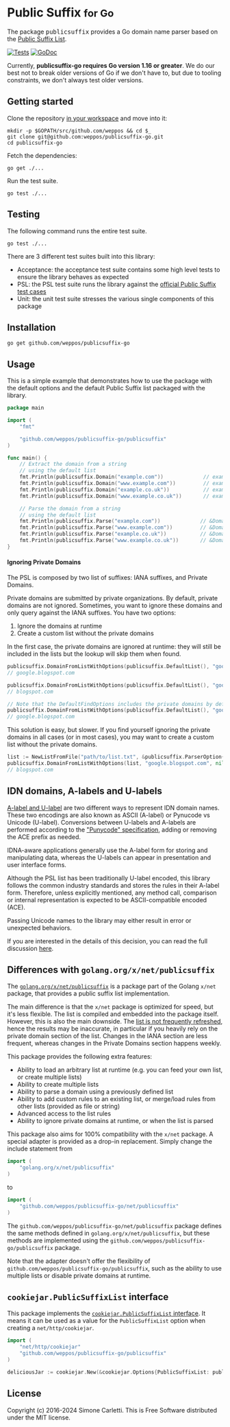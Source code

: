# Public Suffix <small>for Go</small>

The package <tt>publicsuffix</tt> provides a Go domain name parser based on the [Public Suffix List](http://publicsuffix.org/).

[![Tests](https://github.com/weppos/publicsuffix-go/workflows/Tests/badge.svg)](https://github.com/weppos/publicsuffix-go/actions?query=workflow%3ATests)
[![GoDoc](https://godoc.org/github.com/weppos/publicsuffix-go/publicsuffix?status.svg)](https://pkg.go.dev/github.com/weppos/publicsuffix-go/publicsuffix)

Currently, **publicsuffix-go requires Go version 1.16 or greater**. We do our best not to break older versions of Go if we don't have to, but due to tooling constraints, we don't always test older versions.


## Getting started

Clone the repository [in your workspace](https://golang.org/doc/code.html#Organization) and move into it:

```shell
mkdir -p $GOPATH/src/github.com/weppos && cd $_
git clone git@github.com:weppos/publicsuffix-go.git
cd publicsuffix-go
```

Fetch the dependencies:

```shell
go get ./...
```

Run the test suite.

```shell
go test ./...
```


## Testing

The following command runs the entire test suite.

```shell
go test ./...
```

There are 3 different test suites built into this library:

- Acceptance: the acceptance test suite contains some high level tests to ensure the library behaves as expected
- PSL: the PSL test suite runs the library against the [official Public Suffix test cases](https://github.com/publicsuffix/list/blob/master/tests/tests.txt)
- Unit: the unit test suite stresses the various single components of this package


## Installation

```shell
go get github.com/weppos/publicsuffix-go
```


## Usage

This is a simple example that demonstrates how to use the package with the default options and the default Public Suffix list packaged with the library.

```go
package main

import (
    "fmt"

    "github.com/weppos/publicsuffix-go/publicsuffix"
)

func main() {
    // Extract the domain from a string
    // using the default list
    fmt.Println(publicsuffix.Domain("example.com"))             // example.com
    fmt.Println(publicsuffix.Domain("www.example.com"))         // example.com
    fmt.Println(publicsuffix.Domain("example.co.uk"))           // example.co.uk
    fmt.Println(publicsuffix.Domain("www.example.co.uk"))       // example.co.uk

    // Parse the domain from a string
    // using the default list
    fmt.Println(publicsuffix.Parse("example.com"))             // &DomainName{"com", "example", ""}
    fmt.Println(publicsuffix.Parse("www.example.com"))         // &DomainName{"com", "example", "www"}
    fmt.Println(publicsuffix.Parse("example.co.uk"))           // &DomainName{"co.uk", "example", ""}
    fmt.Println(publicsuffix.Parse("www.example.co.uk"))       // &DomainName{"co.uk", "example", "www"}
}
```

#### Ignoring Private Domains

The PSL is composed by two list of suffixes: IANA suffixes, and Private Domains.

Private domains are submitted by private organizations. By default, private domains are not ignored.
Sometimes, you want to ignore these domains and only query against the IANA suffixes. You have two options:

1. Ignore the domains at runtime
2. Create a custom list without the private domains

In the first case, the private domains are ignored at runtime: they will still be included in the lists but the lookup will skip them when found.

```go
publicsuffix.DomainFromListWithOptions(publicsuffix.DefaultList(), "google.blogspot.com", nil)
// google.blogspot.com

publicsuffix.DomainFromListWithOptions(publicsuffix.DefaultList(), "google.blogspot.com", &publicsuffix.FindOptions{IgnorePrivate: true})
// blogspot.com

// Note that the DefaultFindOptions includes the private domains by default
publicsuffix.DomainFromListWithOptions(publicsuffix.DefaultList(), "google.blogspot.com", publicsuffix.DefaultFindOptions)
// google.blogspot.com
```

This solution is easy, but slower. If you find yourself ignoring the private domains in all cases (or in most cases), you may want to create a custom list without the private domains.

```go
list := NewListFromFile("path/to/list.txt", &publicsuffix.ParserOption{PrivateDomains: false})
publicsuffix.DomainFromListWithOptions(list, "google.blogspot.com", nil)
// blogspot.com
```

## IDN domains, A-labels and U-labels

[A-label and U-label](https://tools.ietf.org/html/rfc5890#section-2.3.2.1) are two different ways to represent IDN domain names. These two encodings are also known as ASCII (A-label) or Pynucode vs Unicode (U-label). Conversions between U-labels and A-labels are performed according to the ["Punycode" specification](https://tools.ietf.org/html/rfc3492), adding or removing the ACE prefix as needed.

IDNA-aware applications generally use the A-label form for storing and manipulating data, whereas the U-labels can appear in presentation and user interface forms.

Although the PSL list has been traditionally U-label encoded, this library follows the common industry standards and stores the rules in their A-label form. Therefore, unless explicitly mentioned, any method call, comparison or internal representation is expected to be ASCII-compatible encoded (ACE).

Passing Unicode names to the library may either result in error or unexpected behaviors.

If you are interested in the details of this decision, you can read the full discussion [here](https://github.com/weppos/publicsuffix-go/issues/31).


## Differences with `golang.org/x/net/publicsuffix`

The [`golang.org/x/net/publicsuffix`](https://godoc.org/golang.org/x/net/publicsuffix) is a package part of the Golang `x/net` package, that provides a public suffix list implementation.

The main difference is that the `x/net` package is optimized for speed, but it's less flexible. The list is compiled and embedded into the package itself. However, this is also the main downside.
The [list is not frequently refreshed](https://github.com/letsencrypt/boulder/issues/1374#issuecomment-182429297), hence the results may be inaccurate, in particular if you heavily rely on the private domain section of the list. Changes in the IANA section are less frequent, whereas changes in the Private Domains section happens weekly.

This package provides the following extra features:

- Ability to load an arbitrary list at runtime (e.g. you can feed your own list, or create multiple lists)
- Ability to create multiple lists
- Ability to parse a domain using a previously defined list
- Ability to add custom rules to an existing list, or merge/load rules from other lists (provided as file or string)
- Advanced access to the list rules
- Ability to ignore private domains at runtime, or when the list is parsed

This package also aims for 100% compatibility with the `x/net` package. A special adapter is provided as a drop-in replacement. Simply change the include statement from

```go
import (
    "golang.org/x/net/publicsuffix"
)
```

to

```go
import (
    "github.com/weppos/publicsuffix-go/net/publicsuffix"
)
```

The `github.com/weppos/publicsuffix-go/net/publicsuffix` package defines the same methods defined in `golang.org/x/net/publicsuffix`, but these methods are implemented using the `github.com/weppos/publicsuffix-go/publicsuffix` package.

Note that the adapter doesn't offer the flexibility of `github.com/weppos/publicsuffix-go/publicsuffix`, such as the ability to use multiple lists or disable private domains at runtime.


## `cookiejar.PublicSuffixList` interface

This package implements the [`cookiejar.PublicSuffixList` interface](https://godoc.org/net/http/cookiejar#PublicSuffixList). It means it can be used as a value for the `PublicSuffixList` option when creating a `net/http/cookiejar`.

```go
import (
    "net/http/cookiejar"
    "github.com/weppos/publicsuffix-go/publicsuffix"
)

deliciousJar := cookiejar.New(&cookiejar.Options{PublicSuffixList: publicsuffix.CookieJarList})
```


## License

Copyright (c) 2016-2024 Simone Carletti. This is Free Software distributed under the MIT license.
